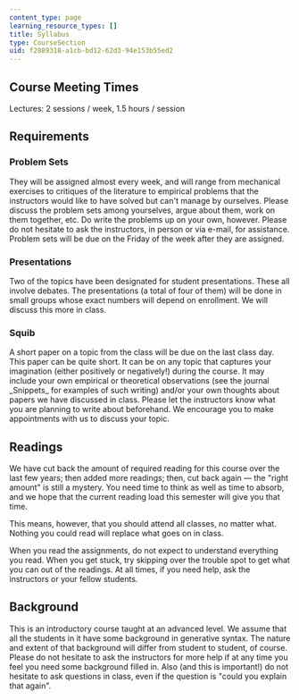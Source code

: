 ```yaml
---
content_type: page
learning_resource_types: []
title: Syllabus
type: CourseSection
uid: f2889318-a1cb-bd12-62d3-94e153b55ed2
---
```


Course Meeting Times
--------------------

Lectures: 2 sessions / week, 1.5 hours / session

Requirements
------------

### Problem Sets

They will be assigned almost every week, and will range from mechanical exercises to critiques of the literature to empirical problems that the instructors would like to have solved but can't manage by ourselves. Please discuss the problem sets among yourselves, argue about them, work on them together, etc. Do write the problems up on your own, however. Please do not hesitate to ask the instructors, in person or via e-mail, for assistance. Problem sets will be due on the Friday of the week after they are assigned.

### Presentations

Two of the topics have been designated for student presentations. These all involve debates. The presentations (a total of four of them) will be done in small groups whose exact numbers will depend on enrollment. We will discuss this more in class.

### Squib

A short paper on a topic from the class will be due on the last class day. This paper can be quite short. It can be on any topic that captures your imagination (either positively or negatively!) during the course. It may include your own empirical or theoretical observations (see the journal \_Snippets\_ for examples of such writing) and/or your own thoughts about papers we have discussed in class. Please let the instructors know what you are planning to write about beforehand. We encourage you to make appointments with us to discuss your topic.

Readings
--------

We have cut back the amount of required reading for this course over the last few years; then added more readings; then, cut back again — the "right amount" is still a mystery. You need time to think as well as time to absorb, and we hope that the current reading load this semester will give you that time.

This means, however, that you should attend all classes, no matter what. Nothing you could read will replace what goes on in class.

When you read the assignments, do not expect to understand everything you read. When you get stuck, try skipping over the trouble spot to get what you can out of the readings. At all times, if you need help, ask the instructors or your fellow students.

Background
----------

This is an introductory course taught at an advanced level. We assume that all the students in it have some background in generative syntax. The nature and extent of that background will differ from student to student, of course. Please do not hesitate to ask the instructors for more help if at any time you feel you need some background filled in. Also (and this is important!) do not hesitate to ask questions in class, even if the question is "could you explain that again".